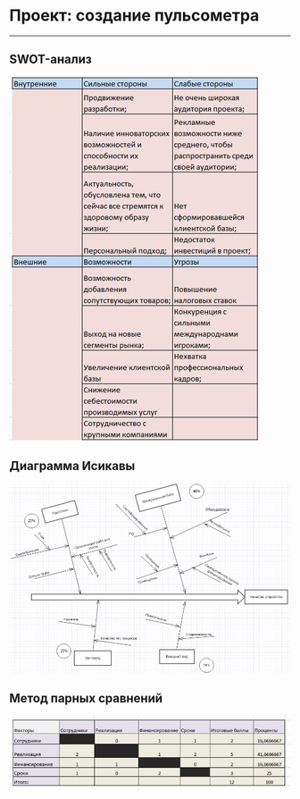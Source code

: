 # Проект: создание пульсометра
--------
## SWOT-анализ

![](https://github.com/Vall21/-project/blob/master/swot.JPG "Swot")
## Диаграмма Исикавы

![](https://github.com/Vall21/-project/blob/master/Issiak.JPG "Isikav")
##  Метод парных сравнений

![](https://github.com/Vall21/-project/blob/master/met.JPG "Metod sravnenii")
